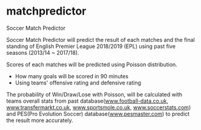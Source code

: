 # matchpredictor
Soccer Match Predictor

Soccer Match Predictor will predict the result of each matches and the final standing of English Premier League 2018/2019 (EPL) using past five seasons (2013/14 ~ 2017/18). 

Scores of each matches will be predicted using Poisson distribution. 
  - How many goals will be scored in 90 minutes
  - Using teams' offensive rating and defensive rating 
  
The probability of Win/Draw/Lose with Poisson, will be calculated with teams overall stats from past database(www.football-data.co.uk, www.transfermarkt.co.uk, www.sportsmole.co.uk, www.soccerstats.com) and PES(Pro Evolution Soccer) database(www.pesmaster.com) to predict the result more accurately.


  
